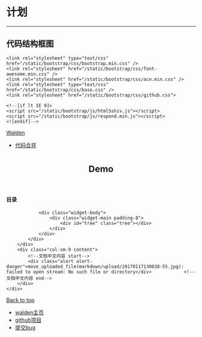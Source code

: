 # 计划
-------------
代码结构框图
--------------

<!DOCTYPE html>
<html lang="en">
<head>
    <meta charset="utf-8" />
    <title>哎哟，不好了：( - Walden</title>

    <link rel="stylesheet" type="text/css" href="/static/bootstrap/css/bootstrap.min.css" />
    <link rel="stylesheet" href="/static/bootstrap/css/font-awesome.min.css" />
    <link rel="stylesheet" href="/static/bootstrap/css/ace.min.css" />
    <link rel="stylesheet" type="text/css" href="/static/bootstrap/css/base.css" />
    <link rel="stylesheet" href="/static/bootstrap/css/github.css">

    <!--[if lt IE 9]>
    <script src="/static/bootstrap/js/html5shiv.js"></script>
    <script src="/static/bootstrap/js/respond.min.js"></script>
    <![endif]-->
</head>

<body>
<nav class="navbar navbar-inverse navbar-static-top top-navbar header-color-black" role="navigation">
    <div class="container">
        <div class="navbar-header">
            <a class="navbar-brand" href="/">Walden</a>
        </div>
        <div class="collapses navbar-collapses">
            <ul class="nav navbar-nav">
                                    <li><a href="/代码合并">代码合并</a></li>
                            </ul>
            <ul class="nav navbar-nav navbar-right">
                            </ul>
        </div>
    </div>
</nav>
<header class="jumbotron subhead">
    <div class="container">
        <h1><small>Demo</small></h1>
    </div>
</header>

<div class="container">
    <div class="row">
        <div class="col-sm-3">
            <div class="widget-box">
                <div class="widget-header header-color-green2 header-color-sblue">
                    <h4 class="lighter smaller">目录</h4>
                </div>

                <div class="widget-body">
                    <div class="widget-main padding-8">
                        <div id="tree" class="tree"></div>
                    </div>
                </div>
            </div>
        </div>
        <div class="col-sm-9 content">
            <!--文档中文内容 start-->
            <div class="alert alert-danger">move_uploaded_file(markdown/upload/20170117130038-55.jpg): failed to open stream: No such file or directory</div>            <!--文档中文内容 end-->
        </div>
    </div>
</div>
<footer class="footer">
    <div class="container">
        <p class="pull-right">
            <a href="#">Back to top</a>
        </p>
        <ul class="footer-links">
            <li><a href="http://www.huamanshu.com/walden.html" target="_blank">walden主页</a></li>
            <li><a href="https://github.com/meolu/walden" target="_blank">github项目</a></li>
            <li><a href="https://github.com/meolu/walden/issues?state=open" target="_blank">提交bug</a></li>
        </ul>
    </div>
</footer>
<!-- basic scripts -->

<!--[if !IE]> -->

<script type="text/javascript">
    window.jQuery || document.write("<script src='/static/bootstrap/js/jquery-2.0.3.min.js'>"+"<"+"/script>");
</script>

<!-- <![endif]-->

<!--[if IE]>
<script type="text/javascript">
    window.jQuery || document.write("<script src='/static/bootstrap/js/jquery-1.10.2.min.js'>"+"<"+"/script>");
</script>
<![endif]-->

<script type="text/javascript">
    if("ontouchend" in document) document.write("<script src='/static/bootstrap/js/jquery.mobile.custom.min.js'>"+"<"+"/script>");
</script>
<script src="/static/bootstrap/js/bootstrap.min.js"></script>
<!--<script src="/static/bootstrap/js/typeahead-bs2.min.js"></script>-->

<!-- page specific plugin scripts -->

<script src="/static/bootstrap/js/fuelux/fuelux.tree.min.js"></script>

<!-- ace scripts -->

<script src="/static/bootstrap/js/ace-elements.min.js"></script>
<script src="/static/bootstrap/js/ace.min.js"></script>
<script src="/static/bootstrap/js/highlight.pack.js"></script>

<!-- inline scripts related to this page -->

<script type="text/javascript">
    jQuery(function($){
        var format = function (o) {
            var list = [];
            $.each(o, function(k, v) {
                var item = v;
                if (item.type == 'folder') {
                    item.additionalParameters = {'children': format(item.children)};
                } else {
                    item.name = '<i class="icon-file-text"></i><a href="' + item.link + '">' + item.name + '</a>'
                }
               list.push(item)
            })
            return list;
        }


        $.get('/attachment?recourse=1', function(o) {
            var treeData = format(o.data);
            var DataSourceTree = function(options) {
                this._data 	= options.data;
                this._delay = options.delay;
            }

            DataSourceTree.prototype.data = function(options, callback) {
                var self = this;
                var $data = null;

                if(!("name" in options) && !("type" in options)){
                    $data = this._data;//the root tree
                    callback({ data: $data });
                    return;
                }
                else if("type" in options && options.type == "folder") {
                    if("additionalParameters" in options && "children" in options.additionalParameters)
                        $data = options.additionalParameters.children;
                    else $data = {}//no data
                }

                if($data != null)//this setTimeout is only for mimicking some random delay
                    setTimeout(function(){callback({ data: $data });} , parseInt(Math.random() * 500) + 200);

            };
            var treeDataSource = new DataSourceTree({data: treeData});
            $('#tree').ace_tree({
                dataSource: treeDataSource ,
                loadingHTML:'<div class="tree-loading"><i class="icon-refresh icon-spin blue"></i></div>',
                'open-icon' : 'icon-folder-open',
                'close-icon' : 'icon-folder-close',
                'selectable' : false,
                'selected-icon' : null,
                'unselected-icon' : null
            });
        })

            });

    // 统计
    var _hmt = _hmt || [];
    (function() {
        var hm = document.createElement("script");
        hm.src = "//hm.baidu.com/hm.js?5980089b1455e9e015256741d0ab0b2e";
        var s = document.getElementsByTagName("script")[0];
        s.parentNode.insertBefore(hm, s);
    })();

    // 代码高亮
    hljs.initHighlightingOnLoad();
</script>
</body>
</html>
